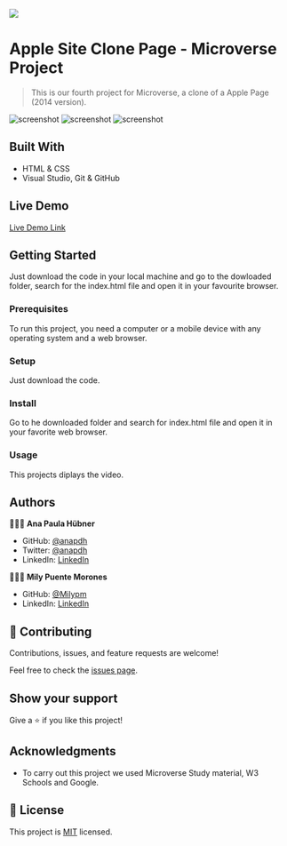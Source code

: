 ![](https://img.shields.io/badge/Microverse-blueviolet)


# Apple Site Clone Page - Microverse Project

> This is our fourth project for Microverse, a clone of a Apple Page (2014 version).

![screenshot](./assets/.png)
![screenshot](./assets/.png)
![screenshot](./assets/.png)


## Built With

- HTML & CSS
- Visual Studio, Git & GitHub


## Live Demo

[Live Demo Link](https://milypm.github.io/AppleSite-clone/)


## Getting Started

Just download the code in your local machine and go to the dowloaded folder, search for the index.html file and open it in your favourite browser.

### Prerequisites
To run this project, you need a computer or a mobile device with any operating system and a web browser.
### Setup
Just download the code.
### Install
Go to he downloaded folder and search for index.html file and open it in your favorite web browser.
### Usage
This projects diplays the video.


## Authors

👩🏼‍💻 **Ana Paula Hübner**

- GitHub: [@anapdh](https://github.com/anapdh)
- Twitter: [@anapdh](https://twitter.com/anapdh)
- LinkedIn: [LinkedIn](https://www.linkedin.com/in/ana-paula-hübner-7a9484181)

👩🏼‍💻 **Mily Puente Morones**

- GitHub: [@Milypm](https://github.com/Milypm)
- LinkedIn: [LinkedIn](https://www.linkedin.com/in/milypuentem/)


## 🤝 Contributing

Contributions, issues, and feature requests are welcome!

Feel free to check the [issues page](https://github.com/Milypm/AppleSite-clone/issues).


## Show your support

Give a ⭐️ if you like this project!


## Acknowledgments

- To carry out this project we used Microverse Study material, W3 Schools and Google.


## 📝 License

This project is [MIT](license.md/) licensed.